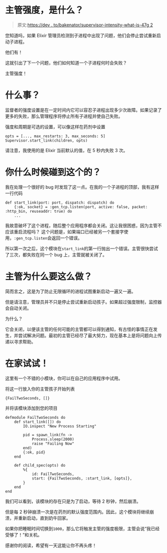 # 主管强度，是什么？

> 原文:[https://dev . to/bakenator/supervisor-intensity-what-is-47g 2](https://dev.to/bakenator/supervisor-intensity-what-is-it-47g2)

您知道吗，如果 Elixir 管理员检测到子进程中出现了问题，他们会停止尝试重新启动子进程。

他们有！

这就引出了下一个问题，他们如何知道一个子进程何时会失败？

主管强度！

# [](#what-is-it)什么事？

监督者的强度设置是在一定时间内它可以容忍子进程出现多少次故障。如果记录了更多的失败，那么管理程序将停止所有子进程并使自己失败。

强度和周期是可选的设置，可以像这样在药剂中设置

```
opts = [..., max_restarts: 3, max_seconds: 5]
Supervisor.start_link(children, opts) 
```

请注意，我使用的是 Elixir 当前默认的值，在 5 秒内失败 3 次。

# [](#when-do-you-run-into-this)你什么时候碰到这个的？

我在处理一个很好的 bug 时发现了这一点。在我的一个子进程的顶部，我有这样一行代码

```
def start_link(port: port, dispatch: dispatch) do
    {:ok, socket} = :gen_tcp.listen(port, active: false, packet: :http_bin, reuseaddr: true) do
    ... 
```

我故意破坏了这个进程，随后整个应用程序都会关闭。这让我很困惑，因为主管不应该重启流程吗？
这个问题是，如果端口已经被另一个套接字使用，`:gen_tcp.listen`会返回一个错误。

所以第一次之后，这个模块在`start_link`的第一行抛出一个错误。主管很快尝试了三次，都失败在同一个 bug 上，主管就被关闭了。

# [](#why-do-supervisors-do-this)主管为什么要这么做？

简而言之，这是为了防止无限循环的进程试图重新启动一遍又一遍。

但是请注意，管理员并不只是停止尝试重新启动孩子。如果超过强度限制，监控器会自动关闭。

为什么？

它会关闭，以便该主管的任何可能的主管都可以得到通知，有古怪的事情正在发生，并尝试解决问题。最初的主管已经尽了最大努力，现在基本上是将问题向上传递以寻求帮助。

# [](#try-at-home)在家试试！

这里有一个不错的小模块，你可以在自己的应用程序中试用。

将这一行放入你的主管孩子开始列表

```
{FailTwoSeconds, []} 
```

并将该模块添加到您的项目

```
defmodule FailTwoSeconds do
    def start_link([]) do
        IO.inspect "New Process Starting"

        pid = spawn_link(fn -> 
            Process.sleep(2000)
            raise "Failing Now"
        end)
        {:ok, pid}
    end

    def child_spec(opts) do
        %{
            id: FailTwoSeconds, 
            start: {FailTwoSeconds, :start_link, [opts]}, 
        }
    end
end 
```

我们可以看到，该模块的存在只是为了启动，等待 2 秒钟，然后崩溃。

但是每 2 秒钟崩溃一次是在药剂的默认强度范围内。因此，这个模块将继续崩溃，并重新启动，直到奶牛回家。

如果你把睡眠时间切换到`1000`，那么它将触发主管的强度极限，主管会说“我已经受够了！”和关机。

感谢你的阅读，希望有一天这能让你不再头疼！